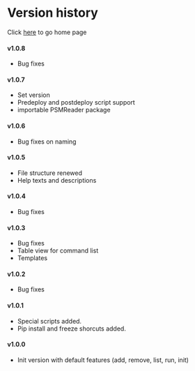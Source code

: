# Version history

Click [here](/python-script-manager) to go home page

#### v1.0.8
- Bug fixes

#### v1.0.7
- Set version
- Predeploy and postdeploy script support
- importable PSMReader package

#### v1.0.6

-   Bug fixes on naming

#### v1.0.5

-   File structure renewed
-   Help texts and descriptions

#### v1.0.4

-   Bug fixes

#### v1.0.3

-   Bug fixes
-   Table view for command list
-   Templates

#### v1.0.2

-   Bug fixes

#### v1.0.1

-   Special scripts added.
-   Pip install and freeze shorcuts added.

#### v1.0.0

-   Init version with default features (add, remove, list, run, init)

